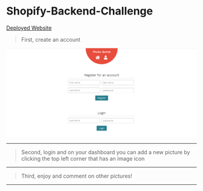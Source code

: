 # Shopify-Backend-Challenge

[Deployed Website](https://photos.ricardol.com/)

> First, create an account

![alt-text](https://github.com/ricardo-ljr/Shopify-Backend-Challenge/blob/main/registration-and-login.png)

---

> Second, login and on your dashboard you can add a new picture by clicking the top left corner that has an image icon

---

> Third, enjoy and comment on other pictures!

---
